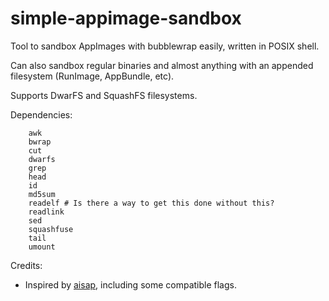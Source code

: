 # simple-appimage-sandbox
Tool to sandbox AppImages with bubblewrap easily, written in POSIX shell.

Can also sandbox regular binaries and almost anything with an appended filesystem (RunImage, AppBundle, etc). 

Supports DwarFS and SquashFS filesystems.

Dependencies: 

```
	awk
	bwrap
	cut
	dwarfs
	grep
	head
	id
	md5sum
	readelf # Is there a way to get this done without this?
	readlink
	sed
	squashfuse
	tail
	umount
```

Credits: 

* Inspired by [aisap](https://github.com/mgord9518/aisap), including some compatible flags.

